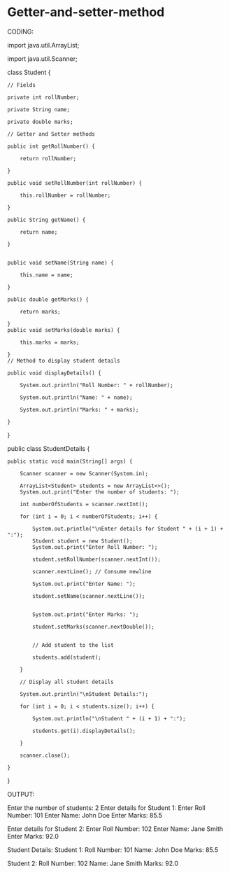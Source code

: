 # Getter-and-setter-method
CODING:

import java.util.ArrayList;

import java.util.Scanner;

class Student {

    // Fields

    private int rollNumber;

    private String name;

    private double marks;

    // Getter and Setter methods

    public int getRollNumber() {

        return rollNumber;

    }

    public void setRollNumber(int rollNumber) {

        this.rollNumber = rollNumber;

    }

    public String getName() {

        return name;

    }


    public void setName(String name) {

        this.name = name;

    }

    public double getMarks() {

        return marks;

    }
    public void setMarks(double marks) {

        this.marks = marks;

    }
    // Method to display student details

    public void displayDetails() {

        System.out.println("Roll Number: " + rollNumber);

        System.out.println("Name: " + name);

        System.out.println("Marks: " + marks);

    }

}

public class StudentDetails {

    public static void main(String[] args) {

        Scanner scanner = new Scanner(System.in);

        ArrayList<Student> students = new ArrayList<>();
        System.out.print("Enter the number of students: ");

        int numberOfStudents = scanner.nextInt();

        for (int i = 0; i < numberOfStudents; i++) {

            System.out.println("\nEnter details for Student " + (i + 1) + ":");
            Student student = new Student();
            System.out.print("Enter Roll Number: ");

            student.setRollNumber(scanner.nextInt());

            scanner.nextLine(); // Consume newline

            System.out.print("Enter Name: ");

            student.setName(scanner.nextLine());


            System.out.print("Enter Marks: ");

            student.setMarks(scanner.nextDouble());


            // Add student to the list

            students.add(student);

        }

        // Display all student details

        System.out.println("\nStudent Details:");

        for (int i = 0; i < students.size(); i++) {

            System.out.println("\nStudent " + (i + 1) + ":");

            students.get(i).displayDetails();

        }

        scanner.close();

    }

}





OUTPUT:

Enter the number of students: 2
Enter details for Student 1:
Enter Roll Number: 101
Enter Name: John Doe
Enter Marks: 85.5

Enter details for Student 2:
Enter Roll Number: 102
Enter Name: Jane Smith
Enter Marks: 92.0


Student Details:
Student 1:
Roll Number: 101
Name: John Doe
Marks: 85.5

Student 2:
Roll Number: 102
Name: Jane Smith
Marks: 92.0
